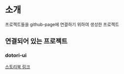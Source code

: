 # 소개
프로젝트들을 github-page에 연결하기 위하여 생성한 프로젝트  
  
## 연결되어 있는 프로젝트  
  
### dotori-ui  
[스토리북 링크](https://mk92-sy.github.io/dotori-ui)
